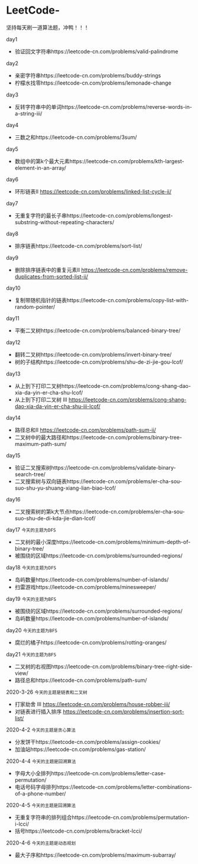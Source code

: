 # LeetCode-
坚持每天刷一道算法题，冲鸭！！！

day1 

- 验证回文字符串https://leetcode-cn.com/problems/valid-palindrome 

day2

- 亲密字符串https://leetcode-cn.com/problems/buddy-strings
- 柠檬水找零https://leetcode-cn.com/problems/lemonade-change

day3

- 反转字符串中的单词https://leetcode-cn.com/problems/reverse-words-in-a-string-iii/

day4

- 三数之和https://leetcode-cn.com/problems/3sum/

day5

- 数组中的第k个最大元素https://leetcode-cn.com/problems/kth-largest-element-in-an-array/

day6

- 环形链表II https://leetcode-cn.com/problems/linked-list-cycle-ii/

day7

- 无重复字符的最长子串https://leetcode-cn.com/problems/longest-substring-without-repeating-characters/

day8

- 排序链表https://leetcode-cn.com/problems/sort-list/

day9

- 删除排序链表中的重复元素II https://leetcode-cn.com/problems/remove-duplicates-from-sorted-list-ii/

day10

- 复制带随机指针的链表https://leetcode-cn.com/problems/copy-list-with-random-pointer/

day11

- 平衡二叉树https://leetcode-cn.com/problems/balanced-binary-tree/

day12

- 翻转二叉树https://leetcode-cn.com/problems/invert-binary-tree/
- 树的子结构https://leetcode-cn.com/problems/shu-de-zi-jie-gou-lcof/

day13

- 从上到下打印二叉树https://leetcode-cn.com/problems/cong-shang-dao-xia-da-yin-er-cha-shu-lcof/
- 从上到下打印二叉树 III https://leetcode-cn.com/problems/cong-shang-dao-xia-da-yin-er-cha-shu-iii-lcof/

day14

- 路径总和II https://leetcode-cn.com/problems/path-sum-ii/
- 二叉树中的最大路径和https://leetcode-cn.com/problems/binary-tree-maximum-path-sum/

day15

- 验证二叉搜索树https://leetcode-cn.com/problems/validate-binary-search-tree/
- 二叉搜索树与双向链表https://leetcode-cn.com/problems/er-cha-sou-suo-shu-yu-shuang-xiang-lian-biao-lcof/

day16

- 二叉搜索树的第k大节点https://leetcode-cn.com/problems/er-cha-sou-suo-shu-de-di-kda-jie-dian-lcof/

day17
`今天的主题为DFS`
- 二叉树的最小深度https://leetcode-cn.com/problems/minimum-depth-of-binary-tree/
- 被围绕的区域https://leetcode-cn.com/problems/surrounded-regions/

day18
`今天的主题为DFS`
- 岛屿数量https://leetcode-cn.com/problems/number-of-islands/
- 扫雷游戏https://leetcode-cn.com/problems/minesweeper/

day19
`今天的主题为BFS`
- 被围绕的区域https://leetcode-cn.com/problems/surrounded-regions/
- 岛屿数量https://leetcode-cn.com/problems/number-of-islands/

day20
`今天的主题为BFS`
- 腐烂的橘子https://leetcode-cn.com/problems/rotting-oranges/

day21
`今天的主题为BFS`
- 二叉树的右视图https://leetcode-cn.com/problems/binary-tree-right-side-view/
- 路径总和https://leetcode-cn.com/problems/path-sum/

2020-3-26
`今天的主题是链表和二叉树`
- 打家劫舍 III https://leetcode-cn.com/problems/house-robber-iii/
- 对链表进行插入排序 https://leetcode-cn.com/problems/insertion-sort-list/

2020-4-2
`今天的主题是贪心算法`
- 分发饼干https://leetcode-cn.com/problems/assign-cookies/
- 加油站https://leetcode-cn.com/problems/gas-station/

2020-4-4
`今天的主题是回溯算法`
- 字母大小全排列https://leetcode-cn.com/problems/letter-case-permutation/
- 电话号码字母排列https://leetcode-cn.com/problems/letter-combinations-of-a-phone-number/

2020-4-5
`今天的主题是回溯算法`
- 无重复字符串的排列组合https://leetcode-cn.com/problems/permutation-i-lcci/
- 括号https://leetcode-cn.com/problems/bracket-lcci/

2020-4-6
`今天的主题是动态规划`
- 最大子序和https://leetcode-cn.com/problems/maximum-subarray/

